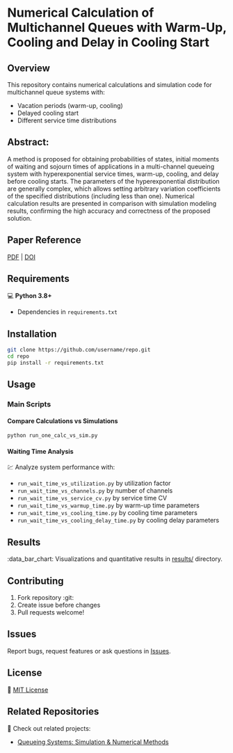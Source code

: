 # Numerical Calculation of Multichannel Queues with Warm-Up, Cooling and Delay in Cooling Start

## Overview
This repository contains numerical calculations and simulation code for multichannel queue systems with:
- Vacation periods (warm-up, cooling)
- Delayed cooling start
- Different service time distributions

## Abstract: 

A method is proposed for obtaining probabilities of states, initial moments of waiting and sojourn times of applications in a multi-channel queueing system with hyperexponential service times, warm-up, cooling, and delay before cooling starts. The parameters of the hyperexponential distribution are generally complex, which allows setting arbitrary variation coefficients of the specified distributions (including less than one). Numerical calculation results are presented in comparison with simulation modeling results, confirming the high accuracy and correctness of the proposed solution. 

## Paper Reference

[PDF](https://doi.org/10.25791/aviakosmos.1.2025.1456) | [DOI](https://doi.org/10.25791/aviakosmos.1.2025.1456)


## Requirements
:computer: **Python 3.8+**
- Dependencies in `requirements.txt`

## Installation
```bash
git clone https://github.com/username/repo.git
cd repo
pip install -r requirements.txt
```

## Usage

### Main Scripts

#### Compare Calculations vs Simulations
```bash
python run_one_calc_vs_sim.py 
```

#### Waiting Time Analysis
:chart: Analyze system performance with:
- `run_wait_time_vs_utilization.py` by utilization factor
- `run_wait_time_vs_channels.py` by number of channels
- `run_wait_time_vs_service_cv.py` by service time CV
- `run_wait_time_vs_warmup_time.py` by warm-up time parameters
- `run_wait_time_vs_cooling_time.py` by cooling time parameters
- `run_wait_time_vs_cooling_delay_time.py` by cooling delay parameters

## Results

:data_bar_chart: Visualizations and quantitative results in [results/](results/) directory.

## Contributing

1. Fork repository :git:
2. Create issue before changes
3. Pull requests welcome!

## Issues

Report bugs, request features or ask questions in [Issues](https://github.com/xabarov/queue_with_vacations/issues).

## License

:page_facing_up: [MIT License](LICENSE)

## Related Repositories

:link: Check out related projects:
- [Queueing Systems: Simulation & Numerical Methods](https://github.com/xabarov/most-queue)